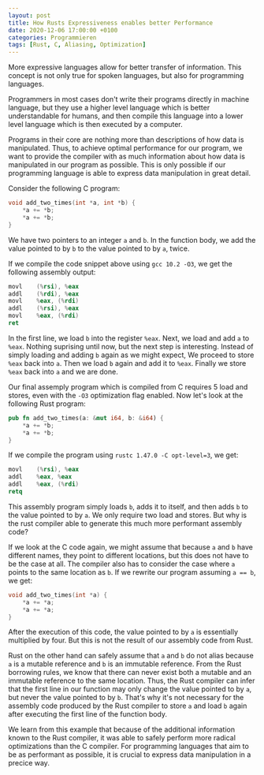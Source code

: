 ```yaml
---
layout: post
title: How Rusts Expressiveness enables better Performance
date: 2020-12-06 17:00:00 +0100
categories: Programmieren
tags: [Rust, C, Aliasing, Optimization]
---
```


More expressive languages allow for better transfer of information. This concept is not only true for spoken languages, but also for programming languages.

Programmers in most cases don't write their programs directly in machine language, but they use a higher level language which is better understandable for humans, and then compile this language into a lower level language which is then executed by a computer.

Programs in their core are nothing more than descriptions of how data is manipulated. Thus, to achieve optimal performance for our program, we want to provide the compiler with as much information about how data is manipulated in our program as possible. This is only possible if our programming language is able to express data manipulation in great detail.

Consider the following C program:

```c
void add_two_times(int *a, int *b) {
    *a += *b;
    *a += *b;
}
```

We have two pointers to an integer `a` and `b`. In the function body, we add the value pointed to by `b` to the value pointed to by `a`, twice.

If we compile the code snippet above using `gcc 10.2 -O3`, we get the following assembly output:

```nasm
movl    (%rsi), %eax
addl    (%rdi), %eax
movl    %eax, (%rdi)
addl    (%rsi), %eax
movl    %eax, (%rdi)
ret
```

In the first line, we load `b` into the register `%eax`. Next, we load and add `a` to `%eax`. Nothing suprising until now, but the next step is interesting. Instead of simply loading and adding `b` again as we might expect, We proceed to store `%eax` back into `a`. Then we load `b` again and add it to `%eax`. Finally we store `%eax` back into `a` and we are done.

Our final assemply program which is compiled from C requires 5 load and stores, even with the `-O3` optimization flag enabled. Now let's look at the following Rust program:

```rust
pub fn add_two_times(a: &mut i64, b: &i64) {
    *a += *b;
    *a += *b;
}
```

If we compile the program using `rustc 1.47.0 -C opt-level=3`, we get:

```nasm
movl    (%rsi), %eax
addl    %eax, %eax
addl    %eax, (%rdi)
retq
```

This assembly program simply loads `b`, adds it to itself, and then adds `b` to the value pointed to by `a`. We only require two load and stores. But why is the rust compiler able to generate this much more performant assembly code?

If we look at the C code again, we might assume that because `a` and `b` have different names, they point to different locations, but this does not have to be the case at all. The compiler also has to consider the case where `a` points to the same location as `b`. If we rewrite our program assuming `a == b`, we get:

```c
void add_two_times(int *a) {
    *a += *a;
    *a += *a;
}
```

After the execution of this code, the value pointed to by `a` is essentially multiplied by four. But this is not the result of our assembly code from Rust.

Rust on the other hand can safely assume that `a` and `b` do not alias because `a` is a mutable reference and `b` is an immutable reference. From the Rust borrowing rules, we know that there can never exist both a mutable and an immutable reference to the same location. Thus, the Rust compiler can infer that the first line in our function may only change the value pointed to by `a`, but never the value pointed to by `b`. That's why it's not necessary for the assembly code produced by the Rust compiler to store `a` and load `b` again after executing the first line of the function body.

We learn from this example that because of the additional information known to the Rust compiler, it was able to safely perform more radical optimizations than the C compiler. For programming languages that aim to be as performant as possible, it is crucial to express data manipulation in a precice way.
